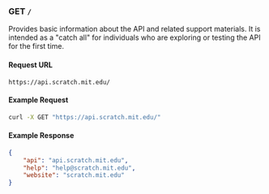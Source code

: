 ### GET `/`

Provides basic information about the API and related support materials. It is intended as a "catch all" for individuals who are exploring or testing the API for the first time.

#### Request URL
`https://api.scratch.mit.edu/`

#### Example Request
```bash
curl -X GET "https://api.scratch.mit.edu/"
```

#### Example Response
```json
{
    "api": "api.scratch.mit.edu",
    "help": "help@scratch.mit.edu",
    "website": "scratch.mit.edu"
}
```
